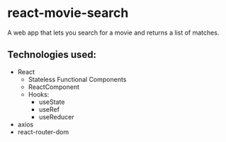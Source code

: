 # react-movie-search

A web app that lets you search for a movie and returns a list of matches.

## Technologies used:

- React
  - Stateless Functional Components
  - ReactComponent
  - Hooks:
    - useState
    - useRef
    - useReducer
- axios
- react-router-dom
